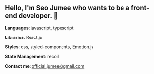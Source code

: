 ## Hello, I'm Seo Jumee who wants to be a front-end developer. 🥰

**Languages**: javascript, typescript

**Libraries**: React.js

**Styles**: css, styled-components, Emotion.js

**State Management**: recoil

**Contact me**: official.jumee@gmail.com
